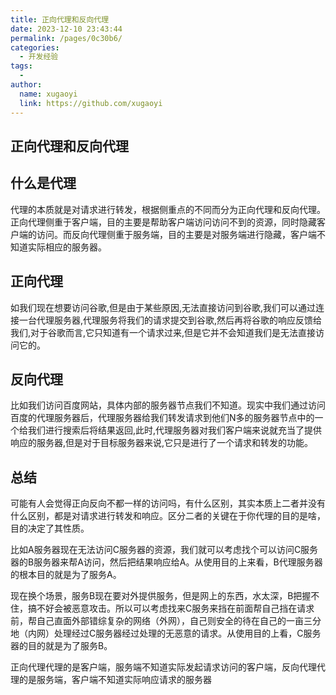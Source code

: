 ```yaml
---
title: 正向代理和反向代理
date: 2023-12-10 23:43:44
permalink: /pages/0c30b6/
categories:
  - 开发经验
tags:
  - 
author: 
  name: xugaoyi
  link: https://github.com/xugaoyi
---
```


## 正向代理和反向代理



## 什么是代理

代理的本质就是对请求进行转发，根据侧重点的不同而分为正向代理和反向代理。正向代理侧重于客户端，目的主要是帮助客户端访问访问不到的资源，同时隐藏客户端的访问。而反向代理侧重于服务端，目的主要是对服务端进行隐藏，客户端不知道实际相应的服务器。

## 正向代理

如我们现在想要访问谷歌,但是由于某些原因,无法直接访问到谷歌,我们可以通过连接一台代理服务器,代理服务将我们的请求提交到谷歌,然后再将谷歌的响应反馈给我们,对于谷歌而言,它只知道有一个请求过来,但是它并不会知道我们是无法直接访问它的。

 

## 反向代理

比如我们访问百度网站，具体内部的服务器节点我们不知道。现实中我们通过访问百度的代理服务器后，代理服务器给我们转发请求到他们N多的服务器节点中的一个给我们进行搜索后将结果返回,此时,代理服务器对我们客户端来说就充当了提供响应的服务器,但是对于目标服务器来说,它只是进行了一个请求和转发的功能。

## 总结

可能有人会觉得正向反向不都一样的访问吗，有什么区别，其实本质上二者并没有什么区别，都是对请求进行转发和响应。区分二者的关键在于你代理的目的是啥，目的决定了其性质。

比如A服务器现在无法访问C服务器的资源，我们就可以考虑找个可以访问C服务器的B服务器来帮A访问，然后把结果响应给A。从使用目的上来看，B代理服务器的根本目的就是为了服务A。

现在换个场景，服务B现在要对外提供服务，但是网上的东西，水太深，B把握不住，搞不好会被恶意攻击。所以可以考虑找来C服务来挡在前面帮自己挡在请求前，帮自己直面外部错综复杂的网络（外网），自己则安全的待在自己的一亩三分地（内网）处理经过C服务器经过处理的无恶意的请求。从使用目的上看，C服务器的目的就是为了服务B。

正向代理代理的是客户端，服务端不知道实际发起请求访问的客户端，反向代理代理的是服务端，客户端不知道实际响应请求的服务器